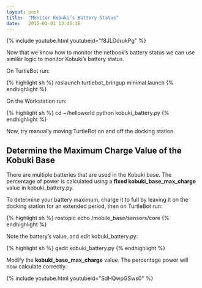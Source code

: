 ```yaml
---
layout: post
title:  "Monitor Kobuki’s Battery Status"
date:   2015-02-01 13:46:18
---
```


{% include youtube.html youtubeid="f8JLDdrukPg" %}

Now that we know how to monitor the netbook’s battery status we can use similar logic to monitor Kobuki’s battery status.

On TurtleBot run:

{% highlight sh %}
roslaunch turtlebot_bringup minimal.launch
{% endhighlight %}

On the Workstation run:

{% highlight sh %}
cd ~/helloworld
python kobuki_battery.py
{% endhighlight %}

Now, try manually moving TurtleBot on and off the docking station.

## Determine the Maximum Charge Value of the Kobuki Base

There are multiple batteries that are used in the Kobuki base. The percentage of power is calculated using a **fixed kobuki_base_max_charge** value in kobuki_battery.py.

To determine your battery maximum, charge it to full by leaving it on the docking station for an extended period, then on TurtleBot run:

{% highlight sh %}
rostopic echo /mobile_base/sensors/core
{% endhighlight %}

Note the battery’s value, and edit kobuki_battery.py:

{% highlight sh %}
gedit kobuki_battery.py
{% endhighlight %}

Modify the **kobuki_base_max_charge** value. The percentage power will now calculate correctly.

{% include youtube.html youtubeid="SdHQwpGSws0" %}